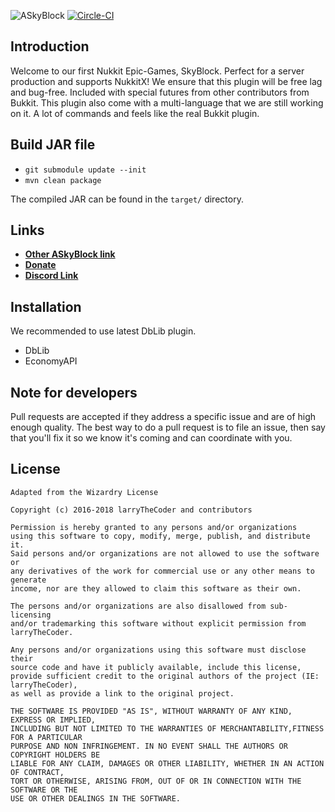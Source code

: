 ![ASkyBlock](https://github.com/larryTheCoder/SkyBlock-legacy/blob/master/.circleci/images/logo.png)
[![Circle-CI](https://circleci.com/gh/TheSolidCrafter/ASkyBlock-Nukkit.svg?style=shield)](https://circleci.com/gh/TheSolidCrafter/ASkyBlock-Nukkit)

Introduction
-------------
Welcome to our first Nukkit Epic-Games, SkyBlock. Perfect for a server production and supports NukkitX! We ensure that
this plugin will be free lag and bug-free. Included with special futures from other contributors from Bukkit. This
plugin also come with a multi-language that we are still working on it. A lot of commands and feels like the real
Bukkit plugin.

Build JAR file
-------------
- `git submodule update --init`
- `mvn clean package`

The compiled JAR can be found in the `target/` directory.

Links
--------------------
* __[Other ASkyBlock link](https://github.com/Nukkit-coders/ASkyBlock-Nukkit)__
* __[Donate](http://www.paypal.me/DoubleCheese)__
* __[Discord Link](https://discordapp.com/invite/7y8WM4F)__

Installation
-------------
We recommended to use latest DbLib plugin.

* DbLib
* EconomyAPI

Note for developers
------------
Pull requests are accepted if they address a specific issue and are of high enough quality.
The best way to do a pull request is to file an issue, then say that you'll fix it so we know it's coming and can coordinate with you.

License
---------

    Adapted from the Wizardry License

    Copyright (c) 2016-2018 larryTheCoder and contributors

    Permission is hereby granted to any persons and/or organizations
    using this software to copy, modify, merge, publish, and distribute it.
    Said persons and/or organizations are not allowed to use the software or
    any derivatives of the work for commercial use or any other means to generate
    income, nor are they allowed to claim this software as their own.

    The persons and/or organizations are also disallowed from sub-licensing
    and/or trademarking this software without explicit permission from larryTheCoder.

    Any persons and/or organizations using this software must disclose their
    source code and have it publicly available, include this license,
    provide sufficient credit to the original authors of the project (IE: larryTheCoder),
    as well as provide a link to the original project.

    THE SOFTWARE IS PROVIDED "AS IS", WITHOUT WARRANTY OF ANY KIND, EXPRESS OR IMPLIED,
    INCLUDING BUT NOT LIMITED TO THE WARRANTIES OF MERCHANTABILITY,FITNESS FOR A PARTICULAR
    PURPOSE AND NON INFRINGEMENT. IN NO EVENT SHALL THE AUTHORS OR COPYRIGHT HOLDERS BE
    LIABLE FOR ANY CLAIM, DAMAGES OR OTHER LIABILITY, WHETHER IN AN ACTION OF CONTRACT,
    TORT OR OTHERWISE, ARISING FROM, OUT OF OR IN CONNECTION WITH THE SOFTWARE OR THE
    USE OR OTHER DEALINGS IN THE SOFTWARE.
